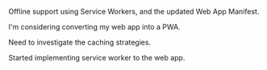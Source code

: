 Offline support using Service Workers, and the updated Web App Manifest.

I'm considering converting my web app into a PWA.

Need to investigate the caching strategies.

Started implementing service worker to the web app.